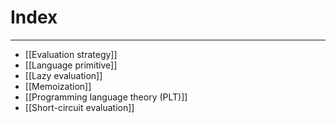 # Index
---
- [[Evaluation strategy]]
- [[Language primitive]]
- [[Lazy evaluation]]
- [[Memoization]]
- [[Programming language theory (PLT)]]
- [[Short-circuit evaluation]]